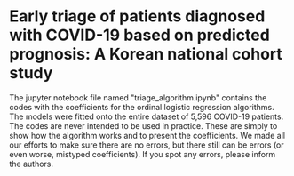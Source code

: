 # Early triage of patients diagnosed with COVID-19 based on predicted prognosis: A Korean national cohort study


The jupyter notebook file named "triage_algorithm.ipynb" contains the codes with the coefficients for the ordinal logistic regression algorithms. The models were fitted onto the entire dataset of 5,596 COVID-19 patients. The codes are never intended to be used in practice. These are simply to show how the algorithm works and to present the coefficients. We made all our efforts to make sure there are no errors, but there still can be errors (or even worse, mistyped coefficients). If you spot any errors, please inform the authors.
